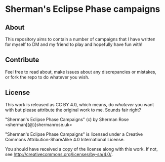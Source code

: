 # Sherman's Eclipse Phase campaigns

## About

This repository aims to contain a number of campaigns that I have written for 
myself to DM and my friend to play and hopefully have fun with!  
      
## Contribute
Feel free to read about, make issues about any discrepancies or mistakes, or 
fork the repo to do whatever you wish. 

## License
This work is released as CC BY 4.0, which means, do *whatever* you want with 
but please attribute the original work to me. Sounds fair right?

"Sherman's Eclipse Phase Campaigns" (c) by Sherman Rose <sherman[(@)]shermanrose.uk>

"Sherman's Eclipse Phase Campaigns" is licensed under a
Creative Commons Attribution-ShareAlike 4.0 International License.

You should have received a copy of the license along with this
work.  If not, see <http://creativecommons.org/licenses/by-sa/4.0/>.
